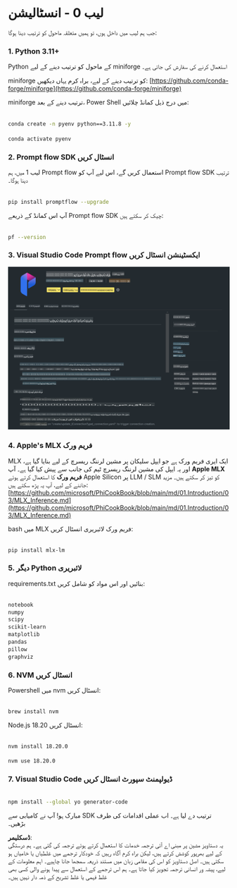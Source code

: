 # **لیب 0 - انسٹالیشن**

جب ہم لیب میں داخل ہوں، تو ہمیں متعلقہ ماحول کو ترتیب دینا ہوگا:

### **1. Python 3.11+**

Python کے ماحول کو ترتیب دینے کے لیے miniforge استعمال کرنے کی سفارش کی جاتی ہے۔

miniforge کو ترتیب دینے کے لیے، براہ کرم یہاں دیکھیں: [https://github.com/conda-forge/miniforge](https://github.com/conda-forge/miniforge)

miniforge ترتیب دینے کے بعد، Power Shell میں درج ذیل کمانڈ چلائیں:

```bash

conda create -n pyenv python==3.11.8 -y

conda activate pyenv

```

### **2. Prompt flow SDK انسٹال کریں**

لیب 1 میں، ہم Prompt flow استعمال کریں گے، اس لیے آپ کو Prompt flow SDK ترتیب دینا ہوگا۔

```bash

pip install promptflow --upgrade

```

آپ اس کمانڈ کے ذریعے Prompt flow SDK چیک کر سکتے ہیں:

```bash

pf --version

```

### **3. Visual Studio Code Prompt flow ایکسٹینشن انسٹال کریں**

![pf](../../../../../../../../../translated_images/pf_ext.fa065f22e1ee3e67157662d8be5241f346ddd83744045e3406d92b570e8d8b36.ur.png)

### **4. Apple's MLX فریم ورک**

MLX ایک ایری فریم ورک ہے جو ایپل سلیکان پر مشین لرننگ ریسرچ کے لیے بنایا گیا ہے، اور یہ ایپل کی مشین لرننگ ریسرچ ٹیم کی جانب سے پیش کیا گیا ہے۔ آپ **Apple MLX فریم ورک** کا استعمال کرتے ہوئے Apple Silicon پر LLM / SLM کو تیز کر سکتے ہیں۔ مزید جاننے کے لیے، آپ یہ پڑھ سکتے ہیں: [https://github.com/microsoft/PhiCookBook/blob/main/md/01.Introduction/03/MLX_Inference.md](https://github.com/microsoft/PhiCookBook/blob/main/md/01.Introduction/03/MLX_Inference.md)

bash میں MLX فریم ورک لائبریری انسٹال کریں:

```bash

pip install mlx-lm

```

### **5. دیگر Python لائبریری**

requirements.txt بنائیں اور اس مواد کو شامل کریں:

```txt

notebook
numpy 
scipy 
scikit-learn 
matplotlib 
pandas 
pillow 
graphviz

```

### **6. NVM انسٹال کریں**

Powershell میں nvm انسٹال کریں:

```bash

brew install nvm

```

Node.js 18.20 انسٹال کریں:

```bash

nvm install 18.20.0

nvm use 18.20.0

```

### **7. Visual Studio Code ڈیولپمنٹ سپورٹ انسٹال کریں**

```bash

npm install --global yo generator-code

```

مبارک ہو! آپ نے کامیابی سے SDK ترتیب دے لیا ہے۔ اب عملی اقدامات کی طرف بڑھیں۔

**ڈسکلیمر**:  
یہ دستاویز مشین پر مبنی اے آئی ترجمہ خدمات کا استعمال کرتے ہوئے ترجمہ کی گئی ہے۔ ہم درستگی کے لیے بھرپور کوشش کرتے ہیں، لیکن براہ کرم آگاہ رہیں کہ خودکار ترجمے میں غلطیاں یا خامیاں ہو سکتی ہیں۔ اصل دستاویز کو اس کی مقامی زبان میں مستند ذریعہ سمجھا جانا چاہیے۔ اہم معلومات کے لیے، پیشہ ور انسانی ترجمہ تجویز کیا جاتا ہے۔ ہم اس ترجمے کے استعمال سے پیدا ہونے والی کسی بھی غلط فہمی یا غلط تشریح کے ذمہ دار نہیں ہیں۔
